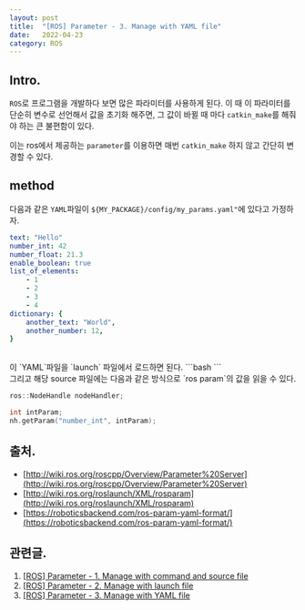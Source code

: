 ```yaml
---
layout: post
title:  "[ROS] Parameter - 3. Manage with YAML file"
date:   2022-04-23
category: ROS
---
```


## Intro.
`ROS`로 프로그램을 개발하다 보면 많은 파라미터를 사용하게 된다. 이 때 이 파라미터를 단순히 변수로 선언해서 값을 초기화 해주면, 그 값이 바뀔 때 마다 `catkin_make`를 해줘야 하는 큰 불편함이 있다.

이는 ros에서 제공하는 `parameter`를 이용하면 매번 `catkin_make` 하지 않고 간단히 변경할 수 있다.

## method
다음과 같은 `YAML`파일이 `${MY_PACKAGE}/config/my_params.yaml"`에 있다고 가정하자.

```yaml
text: "Hello"
number_int: 42
number_float: 21.3
enable_boolean: true
list_of_elements:
    - 1
    - 2
    - 3
    - 4
dictionary: {
    another_text: "World",
    another_number: 12,
}
```

<br>
이 `YAML`파일을 `launch` 파일에서 로드하면 된다.
```bash
<launch>
    <rosparam file="$(find MY_PACKAGE)/config/my_params.yaml" />
</launch>
```

<br>
그리고 해당 source 파일에는 다음과 같은 방식으로 `ros param`의 값을 읽을 수 있다.

```cpp
ros::NodeHandle nodeHandler;

int intParam;
nh.getParam("number_int", intParam);
```

## 출처.
- [http://wiki.ros.org/roscpp/Overview/Parameter%20Server](http://wiki.ros.org/roscpp/Overview/Parameter%20Server)
- [http://wiki.ros.org/roslaunch/XML/rosparam](http://wiki.ros.org/roslaunch/XML/rosparam)
- [https://roboticsbackend.com/ros-param-yaml-format/](https://roboticsbackend.com/ros-param-yaml-format/)

## 관련글.
1. [[ROS] Parameter - 1. Manage with command and source file](https://undol26.github.io/ros/2022/04/21/ros-param1.html)
2. [[ROS] Parameter - 2. Manage with launch file](https://undol26.github.io/ros/2022/04/22/ros-param2.html)
3. [[ROS] Parameter - 3. Manage with YAML file](https://undol26.github.io/ros/2022/04/23/ros-param3.html)